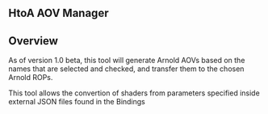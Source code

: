 **HtoA AOV Manager**
---
Overview
---
As of version 1.0 beta, this tool will generate Arnold AOVs based on the names that are selected and checked, and transfer them to the chosen Arnold ROPs.


This tool allows the convertion of shaders from parameters specified inside external JSON files found in the Bindings

